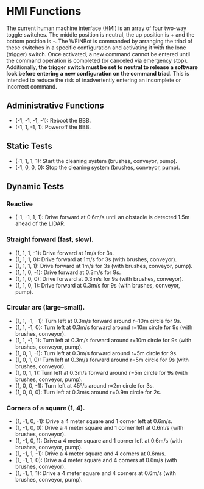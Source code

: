 # HMI Functions
The current human machine interface (HMI) is an array of four two-way toggle switches.
The middle position is neutral, the up position is + and the bottom position is -.
The WEINBot is commanded by arranging the triad of these switches in a specific configuration and activating it with the lone (trigger) switch.
Once activated, a new command cannot be entered until the command operation is completed (or canceled via emergency stop).
Additionally, **the trigger switch must be set to neutral to release a software lock before entering a new configuration on the command triad**.
This is intended to reduce the risk of inadvertently entering an incomplete or incorrect command.

## Administrative Functions
* (-1, -1, -1, -1): Reboot the BBB.
* (-1, 1, -1, 1): Poweroff the BBB.

## Static Tests
* (-1, 1, 1, 1): Start the cleaning system (brushes, conveyor, pump).
* (-1, 0, 0, 0): Stop the cleaning system (brushes, conveyor, pump).

## Dynamic Tests
### Reactive
* (-1, -1, 1, 1): Drive forward at 0.6m/s until an obstacle is detected 1.5m ahead of the LIDAR.

### Straight forward (fast, slow).
* (1, 1, 1, -1): Drive forward at 1m/s for 3s.
* (1, 1, 1, 0): Drive forward at 1m/s for 3s (with brushes, conveyor).
* (1, 1, 1, 1): Drive forward at 1m/s for 3s (with brushes, conveyor, pump).
* (1, 1, 0, -1): Drive forward at 0.3m/s for 9s.
* (1, 1, 0, 0): Drive forward at 0.3m/s for 9s (with brushes, conveyor).
* (1, 1, 0, 1): Drive forward at 0.3m/s for 9s (with brushes, conveyor, pump).

### Circular arc (large–small).
* (1, 1, -1, -1): Turn left at 0.3m/s forward around r=10m circle for 9s.
* (1, 1, -1, 0): Turn left at 0.3m/s forward around r=10m circle for 9s (with brushes, conveyor).
* (1, 1, -1, 1): Turn left at 0.3m/s forward around r=10m circle for 9s (with brushes, conveyor, pump).
* (1, 0, 1, -1): Turn left at 0.3m/s forward around r=5m circle for 9s.
* (1, 0, 1, 0): Turn left at 0.3m/s forward around r=5m circle for 9s (with brushes, conveyor).
* (1, 0, 1, 1): Turn left at 0.3m/s forward around r=5m circle for 9s (with brushes, conveyor, pump).
* (1, 0, 0, -1): Turn left at 45°/s around r=2m circle for 3s.
* (1, 0, 0, 0): Turn left at 0.3m/s around r=0.9m circle for 2s.

### Corners of a square (1, 4).
* (1, -1, 0, -1): Drive a 4 meter square and 1 corner left at 0.6m/s.
* (1, -1, 0, 0): Drive a 4 meter square and 1 corner left at 0.6m/s (with brushes, conveyor).
* (1, -1, 0, 1): Drive a 4 meter square and 1 corner left at 0.6m/s (with brushes, conveyor, pump).
* (1, -1, 1, -1): Drive a 4 meter square and 4 corners at 0.6m/s.
* (1, -1, 1, 0): Drive a 4 meter square and 4 corners at 0.6m/s (with brushes, conveyor).
* (1, -1, 1, 1): Drive a 4 meter square and 4 corners at 0.6m/s (with brushes, conveyor, pump).
